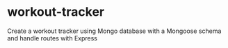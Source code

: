 # workout-tracker
Create a workout tracker using Mongo database with a Mongoose schema and handle routes with Express
